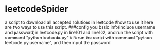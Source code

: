 # leetcodeSpider
a script to download all accepted solutions in leetcode
#how to use it
here are two ways to use this script.
###config you basic info(include username and password)in leetcode.py in line101 and line102, and run the script with command "python leetcode.py"
###run the script with command "python leetcode.py username", and then input the password
